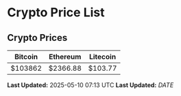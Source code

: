 # Crypto Price List

## Crypto Prices
| Bitcoin | Ethereum | Litecoin |
| ------- | -------- | -------- |
| $103862 | $2366.88 | $103.77 |
**Last Updated:** 2025-05-10 07:13 UTC
**Last Updated:** $DATE$
